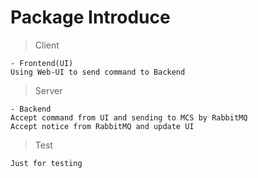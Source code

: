 # Package Introduce

> Client
```
- Frontend(UI)
Using Web-UI to send command to Backend
```

> Server
```
- Backend
Accept command from UI and sending to MCS by RabbitMQ
Accept notice from RabbitMQ and update UI
```

> Test
```
Just for testing
```